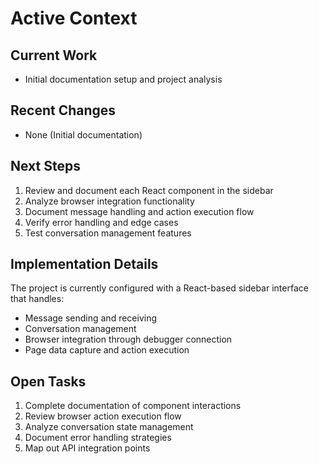 # Active Context

## Current Work
- Initial documentation setup and project analysis

## Recent Changes
- None (Initial documentation)

## Next Steps
1. Review and document each React component in the sidebar
2. Analyze browser integration functionality
3. Document message handling and action execution flow
4. Verify error handling and edge cases
5. Test conversation management features

## Implementation Details
The project is currently configured with a React-based sidebar interface that handles:
- Message sending and receiving
- Conversation management
- Browser integration through debugger connection
- Page data capture and action execution

## Open Tasks
1. Complete documentation of component interactions
2. Review browser action execution flow
3. Analyze conversation state management
4. Document error handling strategies
5. Map out API integration points
